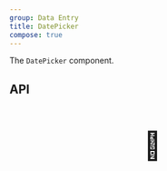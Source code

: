 ```yaml
---
group: Data Entry
title: DatePicker
compose: true
---
```


The `DatePicker` component.

## API

<div style="padding: 40px 0;font-size: 48px; text-align: center;">🚧</div>
